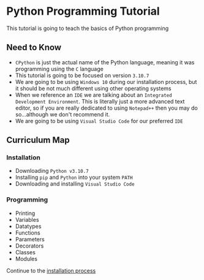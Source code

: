 # Python Programming Tutorial
This tutorial is going to teach the basics of Python programming

## Need to Know
- `CPython` is just the actual name of the Python language, meaning it was programming using the `C` language
- This tutorial is going to be focused on version `3.10.7`
- We are going to be using `Windows 10` during our installation process, but it should be not much different using other operating systems
- When we reference an `IDE` we are talking about an `Integrated Development Environment`. This is literally just a more advanced text editor, so if you are really dedicated to using `Notepad++` then you may do so...although we don't recommend it.
- We are going to be using `Visual Studio Code` for our preferred `IDE`

## Curriculum Map
### Installation
- Downloading `Python v3.10.7`
- Installing `pip` and `Python` into your system `PATH`
- Downloading and installing `Visual Studio Code`

### Programming
- Printing
- Variables
- Datatypes
- Functions
- Parameters
- Decorators
- Classes
- Modules

Continue to the [installation process](link.whatever)
